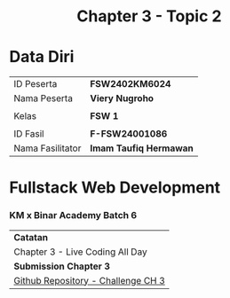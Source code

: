 <h1 align="center">
  Chapter 3 - Topic 2
</h1>

# Data Diri

|  |  |
|--|--|
| ID Peserta | **FSW2402KM6024** |
| Nama Peserta | **Viery Nugroho** |
|  |  |
| Kelas | **FSW 1** |
|  |  |
| ID Fasil | **F-FSW24001086** |
| Nama Fasilitator | **Imam Taufiq Hermawan** |

# Fullstack Web Development
### KM x Binar Academy Batch 6
|  |
|--|
| **Catatan** |
| Chapter 3 - Live Coding All Day |
| **Submission Chapter 3** |  
[Github Repository - Challenge CH 3](https://github.com/vierynugroho/f-fsw24001086-km6-vie-restfulAPI-ch3)|
